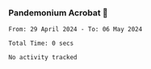 ### Pandemonium Acrobat 🤸

<!--START_SECTION:waka-->

```all_time
From: 29 April 2024 - To: 06 May 2024

Total Time: 0 secs

No activity tracked
```

<!--END_SECTION:waka-->
